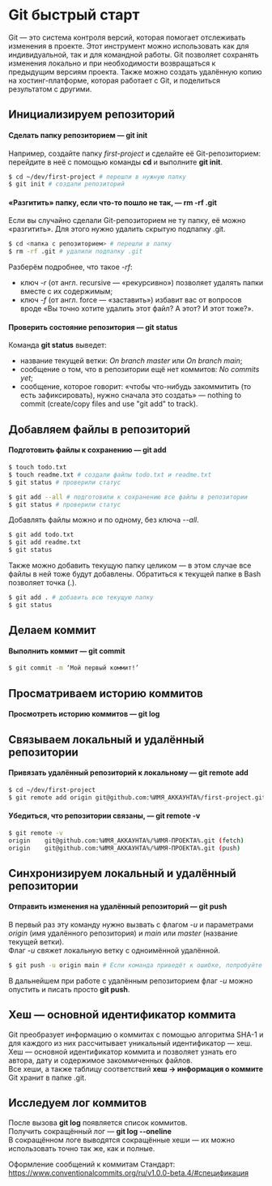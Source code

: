 # Git быстрый старт


Git — это система контроля версий, которая помогает отслеживать изменения в проекте. Этот инструмент можно использовать как для индивидуальной, так и для командной работы. Git позволяет сохранять изменения локально и при необходимости возвращаться к предыдущим версиям проекта. Также можно создать удалённую копию на хостинг-платформе, которая работает с Git, и поделиться результатом с другими.


## Инициализируем репозиторий
#### Сделать папку репозиторием — **git init**  
Например, создайте папку *first-project* и сделайте её Git-репозиторием: перейдите в неё с помощью команды **cd** и выполните **git init**.  
```bash
$ cd ~/dev/first-project # перешли в нужную папку  
$ git init # создали репозиторий 
```

#### «Разгитить» папку, если что-то пошло не так, — **rm -rf .git**  
Если вы случайно сделали Git-репозиторием не ту папку, её можно «разгитить». Для этого нужно удалить скрытую подпапку .git.  
```bash
$ cd <папка с репозиторием> # перешли в папку  
$ rm -rf .git # удалили подпапку .git 
```
Разберём подробнее, что такое *-rf*:  
* ключ *-r* (от англ. recursive — «рекурсивно») позволяет удалять папки вместе с их содержимым;  
* ключ *-f* (от англ. force — «заставить») избавит вас от вопросов вроде «Вы точно хотите удалить этот файл? А этот? И этот тоже?».  

#### Проверить состояние репозитория — **git status**  
Команда **git status** выведет:  
* название текущей ветки: *On branch master* или *On branch main*;  
* сообщение о том, что в репозитории ещё нет коммитов: *No commits yet*;  
* сообщение, которое говорит: «чтобы что-нибудь закоммитить (то есть зафиксировать), нужно сначала это создать» — nothing to commit (create/copy files and use "git add" to track).  


## Добавляем файлы в репозиторий
#### Подготовить файлы к сохранению — **git add**  

```bash
$ touch todo.txt  
$ touch readme.txt # создали файлы todo.txt и readme.txt  
$ git status # проверили статус  
```  

```bash
$ git add --all # подготовили к сохранению все файлы в репозитории  
$ git status # проверили статус  
``` 

Добавлять файлы можно и по одному, без ключа *--all*.  
```bash
$ git add todo.txt  
$ git add readme.txt  
$ git status  
```  

Также можно добавить текущую папку целиком — в этом случае все файлы в ней тоже будут добавлены. Обратиться к текущей папке в Bash позволяет точка (.).  
```bash 
$ git add . # добавить всю текущую папку  
$ git status  
```  


## Делаем коммит
#### Выполнить коммит — **git commit**  
```bash
$ git commit -m ‘Мой первый коммит!’  
```  


## Просматриваем историю коммитов
#### Просмотреть историю коммитов — **git log**  


## Связываем локальный и удалённый репозитории
#### Привязать удалённый репозиторий к локальному — **git remote add**  
```bash
$ cd ~/dev/first-project  
$ git remote add origin git@github.com:%ИМЯ_АККАУНТА%/first-project.git  
```  

#### Убедиться, что репозитории связаны, — **git remote -v**  
```bash
$ git remote -v  
origin    git@github.com:%ИМЯ_АККАУНТА%/%ИМЯ-ПРОЕКТА%.git (fetch)  
origin    git@github.com:%ИМЯ_АККАУНТА%/%ИМЯ-ПРОЕКТА%.git (push)  
```  


## Синхронизируем локальный и удалённый репозитории  
#### Отправить изменения на удалённый репозиторий — **git push**  
В первый раз эту команду нужно вызвать с флагом *-u* и параметрами *origin* (имя удалённого репозитория) и *main* или *master* (название текущей ветки).   
Флаг *-u* свяжет локальную ветку с одноимённой удалённой.  
```bash
$ git push -u origin main # Если команда приведёт к ошибке, попробуйте заменить main на master.  
```  
В дальнейшем при работе с удалённым репозиторием флаг *-u* можно опустить и писать просто **git push**.
  

## Хеш — основной идентификатор коммита
Git преобразует информацию о коммитах с помощью алгоритма SHA-1 и для каждого из них рассчитывает уникальный идентификатор — хеш.  
Хеш — основной идентификатор коммита и позволяет узнать его автора, дату и содержимое закоммиченных файлов.  
Все хеши, а также таблицу соответствий **хеш → информация о коммите** Git хранит в папке .git.  


## Исследуем лог коммитов
После вызова **git log** появляется список коммитов.  
Получить сокращённый лог — **git log --oneline**  
В сокращённом логе выводятся сокращённые хеши — их можно использовать точно так же, как и полные.  



Оформление сообщений к коммитам
Стандарт:
https://www.conventionalcommits.org/ru/v1.0.0-beta.4/#спецификация